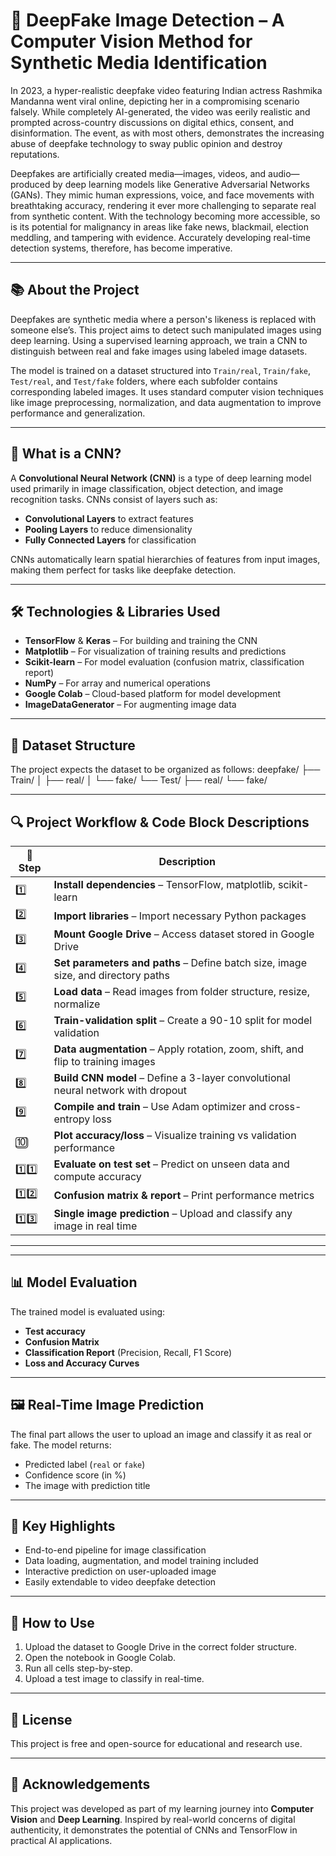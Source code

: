 # 🧠 DeepFake Image Detection – A Computer Vision Method for Synthetic Media Identification

In 2023, a hyper-realistic deepfake video featuring Indian actress Rashmika Mandanna went viral online, depicting her in a compromising scenario falsely. While completely AI-generated, the video was eerily realistic and prompted across-country discussions on digital ethics, consent, and disinformation. The event, as with most others, demonstrates the increasing abuse of deepfake technology to sway public opinion and destroy reputations.

Deepfakes are artificially created media—images, videos, and audio—produced by deep learning models like Generative Adversarial Networks (GANs). They mimic human expressions, voice, and face movements with breathtaking accuracy, rendering it ever more challenging to separate real from synthetic content. With the technology becoming more accessible, so is its potential for malignancy in areas like fake news, blackmail, election meddling, and tampering with evidence. Accurately developing real-time detection systems, therefore, has become imperative.

---

## 📚 About the Project

Deepfakes are synthetic media where a person's likeness is replaced with someone else’s. This project aims to detect such manipulated images using deep learning. Using a supervised learning approach, we train a CNN to distinguish between real and fake images using labeled image datasets.

The model is trained on a dataset structured into `Train/real`, `Train/fake`, `Test/real`, and `Test/fake` folders, where each subfolder contains corresponding labeled images. It uses standard computer vision techniques like image preprocessing, normalization, and data augmentation to improve performance and generalization.

---

## 🧠 What is a CNN?

A **Convolutional Neural Network (CNN)** is a type of deep learning model used primarily in image classification, object detection, and image recognition tasks. CNNs consist of layers such as:
- **Convolutional Layers** to extract features
- **Pooling Layers** to reduce dimensionality
- **Fully Connected Layers** for classification

CNNs automatically learn spatial hierarchies of features from input images, making them perfect for tasks like deepfake detection.

---

## 🛠️ Technologies & Libraries Used

- **TensorFlow** & **Keras** – For building and training the CNN  
- **Matplotlib** – For visualization of training results and predictions  
- **Scikit-learn** – For model evaluation (confusion matrix, classification report)  
- **NumPy** – For array and numerical operations  
- **Google Colab** – Cloud-based platform for model development  
- **ImageDataGenerator** – For augmenting image data  

---

## 📁 Dataset Structure

The project expects the dataset to be organized as follows:
deepfake/
├── Train/
│ ├── real/
│ └── fake/
└── Test/
├── real/
└── fake/  

---

## 🔍 Project Workflow & Code Block Descriptions

| 🔢 Step | Description |
|--------|-------------|
| 1️⃣ | **Install dependencies** – TensorFlow, matplotlib, scikit-learn |
| 2️⃣ | **Import libraries** – Import necessary Python packages |
| 3️⃣ | **Mount Google Drive** – Access dataset stored in Google Drive |
| 4️⃣ | **Set parameters and paths** – Define batch size, image size, and directory paths |
| 5️⃣ | **Load data** – Read images from folder structure, resize, normalize |
| 6️⃣ | **Train-validation split** – Create a 90-10 split for model validation |
| 7️⃣ | **Data augmentation** – Apply rotation, zoom, shift, and flip to training images |
| 8️⃣ | **Build CNN model** – Define a 3-layer convolutional neural network with dropout |
| 9️⃣ | **Compile and train** – Use Adam optimizer and cross-entropy loss |
| 🔟 | **Plot accuracy/loss** – Visualize training vs validation performance |
| 1️⃣1️⃣ | **Evaluate on test set** – Predict on unseen data and compute accuracy |
| 1️⃣2️⃣ | **Confusion matrix & report** – Print performance metrics |
| 1️⃣3️⃣ | **Single image prediction** – Upload and classify any image in real time |

---

---

## 📊 Model Evaluation

The trained model is evaluated using:
- **Test accuracy**
- **Confusion Matrix**
- **Classification Report** (Precision, Recall, F1 Score)
- **Loss and Accuracy Curves**

---

## 🖼️ Real-Time Image Prediction

The final part allows the user to upload an image and classify it as real or fake. The model returns:
- Predicted label (`real` or `fake`)
- Confidence score (in %)
- The image with prediction title

---

## 📌 Key Highlights

- End-to-end pipeline for image classification  
- Data loading, augmentation, and model training included  
- Interactive prediction on user-uploaded image  
- Easily extendable to video deepfake detection  

---

## 🚀 How to Use

1. Upload the dataset to Google Drive in the correct folder structure.  
2. Open the notebook in Google Colab.  
3. Run all cells step-by-step.  
4. Upload a test image to classify in real-time.  

---

## 📎 License

This project is free and open-source for educational and research use.

---

## 🙌 Acknowledgements

This project was developed as part of my learning journey into **Computer Vision** and **Deep Learning**. Inspired by real-world concerns of digital authenticity, it demonstrates the potential of CNNs and TensorFlow in practical AI applications.

